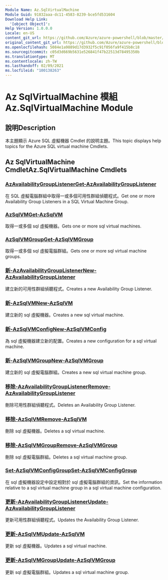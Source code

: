 ```yaml
---
Module Name: Az.SqlVirtualMachine
Module Guid: 91832aaa-dc11-4583-8239-bce5fd531604
Download Help Link:
  '[object Object]': 
Help Version: 1.0.0.0
Locale: en-US
content_git_url: https://github.com/Azure/azure-powershell/blob/master/src/SqlVirtualMachine/SqlVirtualMachine/help/Az.SqlVirtualMachine.md
original_content_git_url: https://github.com/Azure/azure-powershell/blob/master/src/SqlVirtualMachine/SqlVirtualMachine/help/Az.SqlVirtualMachine.md
ms.openlocfilehash: 5084e1a9889d17d3932f5c91f056fa9f415b8c18
ms.sourcegitcommit: c05d3d669b5631e526841f47b22513d78495350b
ms.translationtype: MT
ms.contentlocale: zh-TW
ms.lasthandoff: 02/09/2021
ms.locfileid: "100138263"
---
```

# <span data-ttu-id="bb752-101">Az SqlVirtualMachine 模組</span><span class="sxs-lookup"><span data-stu-id="bb752-101">Az.SqlVirtualMachine Module</span></span>
## <span data-ttu-id="bb752-102">說明</span><span class="sxs-lookup"><span data-stu-id="bb752-102">Description</span></span>
<span data-ttu-id="bb752-103">本主題顯示 Azure SQL 虛擬機器 Cmdlet 的說明主題。</span><span class="sxs-lookup"><span data-stu-id="bb752-103">This topic displays help topics for the Azure SQL virtual machine Cmdlets.</span></span>

## <span data-ttu-id="bb752-104">Az SqlVirtualMachine Cmdlet</span><span class="sxs-lookup"><span data-stu-id="bb752-104">Az.SqlVirtualMachine Cmdlets</span></span>
### [<span data-ttu-id="bb752-105">AzAvailabilityGroupListener</span><span class="sxs-lookup"><span data-stu-id="bb752-105">Get-AzAvailabilityGroupListener</span></span>](Get-AzAvailabilityGroupListener.md)
<span data-ttu-id="bb752-106">在 SQL 虛擬電腦群組中取得一或多個可用性群組偵聽程式。</span><span class="sxs-lookup"><span data-stu-id="bb752-106">Get one or more Availability Group Listeners in a SQL Virtual Machine Group.</span></span>

### [<span data-ttu-id="bb752-107">AzSqlVM</span><span class="sxs-lookup"><span data-stu-id="bb752-107">Get-AzSqlVM</span></span>](Get-AzSqlVM.md)
<span data-ttu-id="bb752-108">取得一或多個 sql 虛擬機器。</span><span class="sxs-lookup"><span data-stu-id="bb752-108">Gets one or more sql virtual machines.</span></span>

### [<span data-ttu-id="bb752-109">AzSqlVMGroup</span><span class="sxs-lookup"><span data-stu-id="bb752-109">Get-AzSqlVMGroup</span></span>](Get-AzSqlVMGroup.md)
<span data-ttu-id="bb752-110">取得一或多個 sql 虛擬電腦群組。</span><span class="sxs-lookup"><span data-stu-id="bb752-110">Gets one or more sql virtual machine groups.</span></span>

### [<span data-ttu-id="bb752-111">新-AzAvailabilityGroupListener</span><span class="sxs-lookup"><span data-stu-id="bb752-111">New-AzAvailabilityGroupListener</span></span>](New-AzAvailabilityGroupListener.md)
<span data-ttu-id="bb752-112">建立新的可用性群組偵聽程式。</span><span class="sxs-lookup"><span data-stu-id="bb752-112">Creates a new Availability Group Listener.</span></span>

### [<span data-ttu-id="bb752-113">新-AzSqlVM</span><span class="sxs-lookup"><span data-stu-id="bb752-113">New-AzSqlVM</span></span>](New-AzSqlVM.md)
<span data-ttu-id="bb752-114">建立新的 sql 虛擬機器。</span><span class="sxs-lookup"><span data-stu-id="bb752-114">Creates a new sql virtual machine.</span></span>

### [<span data-ttu-id="bb752-115">新-AzSqlVMConfig</span><span class="sxs-lookup"><span data-stu-id="bb752-115">New-AzSqlVMConfig</span></span>](New-AzSqlVMConfig.md)
<span data-ttu-id="bb752-116">為 sql 虛擬機器建立新的配置。</span><span class="sxs-lookup"><span data-stu-id="bb752-116">Creates a new configuration for a sql virtual machine.</span></span>

### [<span data-ttu-id="bb752-117">新-AzSqlVMGroup</span><span class="sxs-lookup"><span data-stu-id="bb752-117">New-AzSqlVMGroup</span></span>](New-AzSqlVMGroup.md)
<span data-ttu-id="bb752-118">建立新的 sql 虛擬電腦群組。</span><span class="sxs-lookup"><span data-stu-id="bb752-118">Creates a new sql virtual machine group.</span></span>

### [<span data-ttu-id="bb752-119">移除-AzAvailabilityGroupListener</span><span class="sxs-lookup"><span data-stu-id="bb752-119">Remove-AzAvailabilityGroupListener</span></span>](Remove-AzAvailabilityGroupListener.md)
<span data-ttu-id="bb752-120">刪除可用性群組偵聽程式。</span><span class="sxs-lookup"><span data-stu-id="bb752-120">Deletes an Availability Group Listener.</span></span>

### [<span data-ttu-id="bb752-121">移除-AzSqlVM</span><span class="sxs-lookup"><span data-stu-id="bb752-121">Remove-AzSqlVM</span></span>](Remove-AzSqlVM.md)
<span data-ttu-id="bb752-122">刪除 sql 虛擬機器。</span><span class="sxs-lookup"><span data-stu-id="bb752-122">Deletes a sql virtual machine.</span></span>

### [<span data-ttu-id="bb752-123">移除-AzSqlVMGroup</span><span class="sxs-lookup"><span data-stu-id="bb752-123">Remove-AzSqlVMGroup</span></span>](Remove-AzSqlVMGroup.md)
<span data-ttu-id="bb752-124">刪除 sql 虛擬電腦群組。</span><span class="sxs-lookup"><span data-stu-id="bb752-124">Deletes a sql virtual machine group.</span></span>

### [<span data-ttu-id="bb752-125">Set-AzSqlVMConfigGroup</span><span class="sxs-lookup"><span data-stu-id="bb752-125">Set-AzSqlVMConfigGroup</span></span>](Set-AzSqlVMConfigGroup.md)
<span data-ttu-id="bb752-126">在 sql 虛擬機器設定中設定相對於 sql 虛擬電腦群組的資訊。</span><span class="sxs-lookup"><span data-stu-id="bb752-126">Set the information relative to a sql virtual machine group in a sql virtual machine configuration.</span></span>

### [<span data-ttu-id="bb752-127">更新-AzAvailabilityGroupListener</span><span class="sxs-lookup"><span data-stu-id="bb752-127">Update-AzAvailabilityGroupListener</span></span>](Update-AzAvailabilityGroupListener.md)
<span data-ttu-id="bb752-128">更新可用性群組偵聽程式。</span><span class="sxs-lookup"><span data-stu-id="bb752-128">Updates the Availability Group Listener.</span></span>

### [<span data-ttu-id="bb752-129">更新-AzSqlVM</span><span class="sxs-lookup"><span data-stu-id="bb752-129">Update-AzSqlVM</span></span>](Update-AzSqlVM.md)
<span data-ttu-id="bb752-130">更新 sql 虛擬機器。</span><span class="sxs-lookup"><span data-stu-id="bb752-130">Updates a sql virtual machine.</span></span>

### [<span data-ttu-id="bb752-131">更新-AzSqlVMGroup</span><span class="sxs-lookup"><span data-stu-id="bb752-131">Update-AzSqlVMGroup</span></span>](Update-AzSqlVMGroup.md)
<span data-ttu-id="bb752-132">更新 sql 虛擬電腦群組。</span><span class="sxs-lookup"><span data-stu-id="bb752-132">Updates a sql virtual machine group.</span></span>


